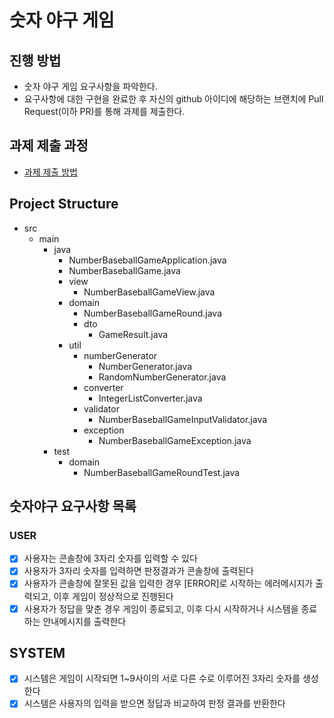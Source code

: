 # 숫자 야구 게임
## 진행 방법
* 숫자 야구 게임 요구사항을 파악한다.
* 요구사항에 대한 구현을 완료한 후 자신의 github 아이디에 해당하는 브랜치에 Pull Request(이하 PR)를 통해 과제를 제출한다.

## 과제 제출 과정
* [과제 제출 방법](https://github.com/next-step/nextstep-docs/tree/master/precourse)

## Project Structure
- src
  - main
    - java
      - NumberBaseballGameApplication.java
      - NumberBaseballGame.java
      - view
        - NumberBaseballGameView.java
      - domain
        - NumberBaseballGameRound.java
        - dto
          - GameResult.java
      - util
        - numberGenerator
          - NumberGenerator.java
          - RandomNumberGenerator.java
        - converter
          - IntegerListConverter.java
        - validator
          - NumberBaseballGameInputValidator.java
        - exception
          - NumberBaseballGameException.java
    - test
      - domain
        - NumberBaseballGameRoundTest.java

## 숫자야구 요구사항 목록
### USER
- [x] 사용자는 콘솔창에 3자리 숫자를 입력할 수 있다
- [x] 사용자가 3자리 숫자를 입력하면 판정결과가 콘솔창에 출력된다
- [x] 사용자가 콘솔창에 잘못된 값을 입력한 경우 [ERROR]로 시작하는 에러메시지가 출력되고, 이후 게임이 정상적으로 진행된다
- [x] 사용자가 정답을 맞춘 경우 게임이 종료되고, 이후 다시 시작하거나 시스템을 종료하는 안내메시지를 출력한다

## SYSTEM
- [x] 시스템은 게임이 시작되면 1~9사이의 서로 다른 수로 이루어진 3자리 숫자를 생성한다
- [x] 시스템은 사용자의 입력을 받으면 정답과 비교하여 판정 결과를 반환한다
